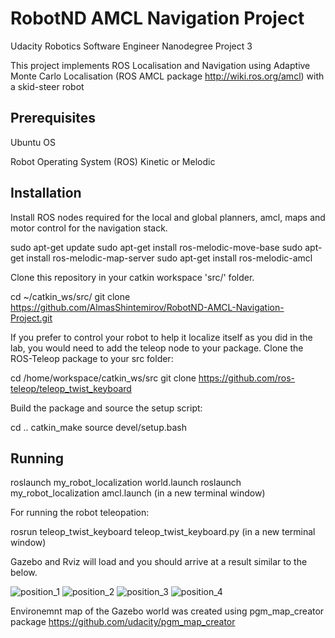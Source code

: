 # RobotND AMCL Navigation Project
Udacity Robotics Software Engineer Nanodegree Project 3

This project implements ROS Localisation and Navigation using Adaptive Monte Carlo Localisation (ROS AMCL package http://wiki.ros.org/amcl) with a skid-steer robot

## Prerequisites
Ubuntu OS 

Robot Operating System (ROS) Kinetic or Melodic 

## Installation

Install ROS nodes required for the local and global planners, amcl, maps and motor control for the navigation stack.

   sudo apt-get update
   sudo apt-get install ros-melodic-move-base
   sudo apt-get install ros-melodic-map-server
   sudo apt-get install ros-melodic-amcl

Clone this repository in your catkin workspace 'src/' folder.

   cd ~/catkin_ws/src/
   git clone https://github.com/AlmasShintemirov/RobotND-AMCL-Navigation-Project.git

If you prefer to control your robot to help it localize itself as you did in the lab, you would need to add the teleop node to your package. 
Clone the ROS-Teleop package to your src folder:

   cd /home/workspace/catkin_ws/src
   git clone https://github.com/ros-teleop/teleop_twist_keyboard

Build the package and source the setup script:

   cd ..
   catkin_make
   source devel/setup.bash

## Running 

   roslaunch my_robot_localization world.launch
   roslaunch my_robot_localization amcl.launch (in a new terminal window)

For running the robot teleopation:
   
   rosrun teleop_twist_keyboard teleop_twist_keyboard.py (in a new terminal window)

Gazebo and Rviz will load and you should arrive at a result similar to the below.

![position_1](https://user-images.githubusercontent.com/13367696/131977826-a0ba5910-40e6-4ee6-ac9d-c99b854992f3.png)
![position_2](https://user-images.githubusercontent.com/13367696/131977836-e67bc6ff-13b5-426c-890f-5603137fd3a1.png)
![position_3](https://user-images.githubusercontent.com/13367696/131977844-1dd76709-ff71-482c-a362-5162ad9edfc0.png)
![position_4](https://user-images.githubusercontent.com/13367696/131977855-854870a9-1c52-4e46-8bc2-ddc838b90ffe.png)

Environemnt map of the Gazebo world was created using pgm_map_creator package 
https://github.com/udacity/pgm_map_creator
